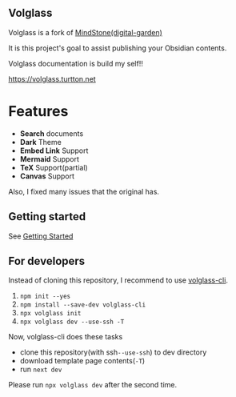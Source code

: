 ## Volglass
Volglass is a fork of [MindStone(digital-garden)](https://github.com/TuanManhCao/digital-garden)

It is this project's goal to assist publishing your Obsidian contents.

Volglass documentation is build my self!!

https://volglass.turtton.net

# Features

- **Search** documents
- **Dark** Theme
- **Embed Link** Support
- **Mermaid** Support
- **TeX** Support(partial)
- **Canvas** Support

Also, I fixed many issues that the original has.

## Getting started

See [Getting Started](https://volglass.turtton.net/docs/learn/Getting+Started)

## For developers
Instead of cloning this repository, I recommend to use [volglass-cli](https://github.com/turtton/volglass-cli).

1. `npm init --yes`
2. `npm install --save-dev volglass-cli`
3. `npx volglass init`
4. `npx volglass dev --use-ssh -T`

Now, volglass-cli does these tasks
- clone this repository(with ssh`--use-ssh`) to dev directory
- download template page contents(`-T`)
- run `next dev`

Please run `npx volglass dev` after the second time.

